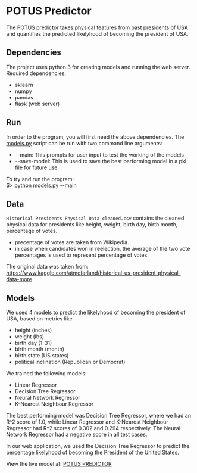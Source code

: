 # POTUS Predictor
The POTUS predictor takes physical features from past presidents of USA and quantifies the predicted likelyhood of becoming the president of USA.
## Dependencies 
The project uses python 3 for creating models and running the web server.
Required dependencies:
* sklearn
* numpy
* pandas
* flask (web server)

## Run
In order to the program, you will first need the above dependencies.
The [models.py](./models.py) script can be run with two command line arguments:
* --main: This prompts for user input to test the working of the models
* --save-model: This is used to save the best performing model in a pkl file for future use

To try and run the program:\
$> python [models.py](./models.py) --main

## Data
`Historical Presidents Physical Data cleaned.csv` contains the cleaned physical data for presidents like height, weight, birth day, birth month, percentage of votes.

* precentage of votes are taken from Wikipedia.
* in case when candidates won in reelection, the average of the two vote percentages is used to represent percentage of votes.

The original data was taken from: https://www.kaggle.com/atmcfarland/historical-us-president-physical-data-more

## Models
We used 4 models to predict the likelyhood of becoming the president of USA, based on metrics like 
* height (inches)
* weight (lbs)
* birth day (1-31)
* birth month (month)
* birth state (US states)
* political inclination (Republican or Democrat)

We trained the following models:
* Linear Regressor
* Decision Tree Regressor
* Neural Network Regressor
* K-Nearest Neighbour Regressor

The best performing model was Decision Tree Regressor, where we had an R^2 score of 1.0, while Linear Regressor and K-Nearest Neighbour Regressor had R^2 scores of 0.302 and 0.294 respectively. The Neural Network Regressor had a negative score in all test cases. 

In our web application, we used the Decision Tree Regressor to predict the percentage likelyhood of becoming the President of the United States.

View the live model at:  [POTUS PREDICTOR](https://potus-predictor.herokuapp.com/)